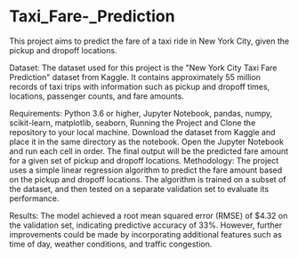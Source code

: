 # Taxi_Fare-_Prediction
This project aims to predict the fare of a taxi ride in New York City, given the pickup and dropoff locations.

Dataset:
The dataset used for this project is the "New York City Taxi Fare Prediction" dataset from Kaggle. It contains approximately 55 million records of taxi trips with information such as pickup and dropoff times, locations, passenger counts, and fare amounts.

Requirements:
Python 3.6 or higher,
Jupyter Notebook,
pandas,
numpy,
scikit-learn,
matplotlib,
seaborn,
Running the Project and 
Clone the repository to your local machine.
Download the dataset from Kaggle and place it in the same directory as the notebook.
Open the Jupyter Notebook and run each cell in order.
The final output will be the predicted fare amount for a given set of pickup and dropoff locations.
Methodology:
The project uses a simple linear regression algorithm to predict the fare amount based on the pickup and dropoff locations. The algorithm is trained on a subset of the dataset, and then tested on a separate validation set to evaluate its performance.

Results:
The model achieved a root mean squared error (RMSE) of $4.32 on the validation set, indicating predictive accuracy of 33%. However, further improvements could be made by incorporating additional features such as time of day, weather conditions, and traffic congestion.



